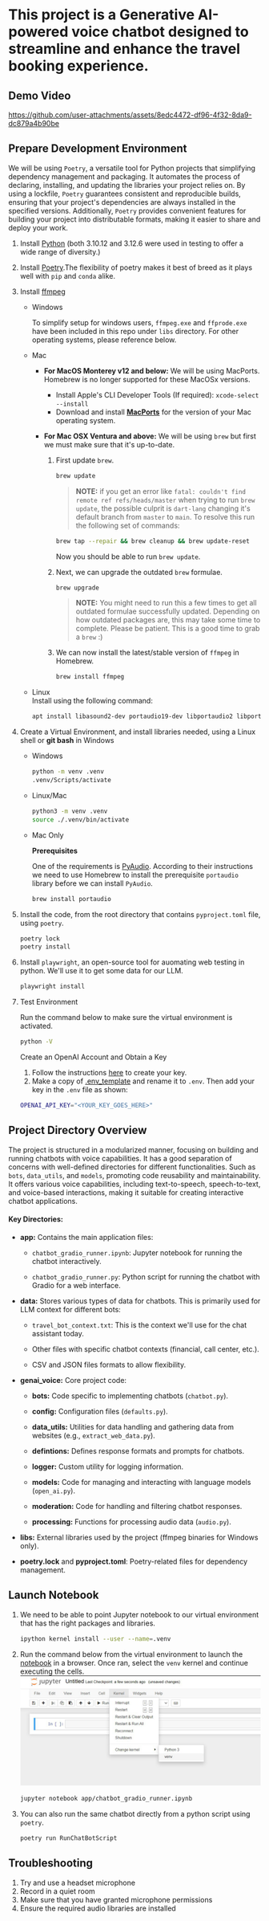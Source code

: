 # This project is a Generative AI-powered voice chatbot designed to streamline and enhance the travel booking experience.

## Demo Video


https://github.com/user-attachments/assets/8edc4472-df96-4f32-8da9-dc879a4b90be




## Prepare Development Environment

We will be using `Poetry`, a versatile tool for Python projects that simplifying dependency management and packaging. It automates the process of declaring, installing, and updating the libraries your project relies on. By using a lockfile, `Poetry` guarantees consistent and reproducible builds, ensuring that your project's dependencies are always installed in the specified versions. Additionally, `Poetry` provides convenient features for building your project into distributable formats, making it easier to share and deploy your work.

1. Install [Python](https://www.python.org/downloads/) (both 3.10.12 and 3.12.6 were used in testing to offer a wide range of diversity.) 

1. Install [Poetry](https://python-poetry.org/docs/#installing-with-the-official-installer).The flexibility of poetry makes it best of breed as it plays well with `pip` and `conda` alike. 

1. Install [ffmpeg](https://www.ffmpeg.org/download.html) 

   - Windows

        To simplify setup for windows users, `ffmpeg.exe` and `ffprode.exe` have been included in this repo under `libs` directory. For other operating systems, please reference below.
    
   - Mac 
     - **For MacOS Monterey v12 and below:** We will be using MacPorts. Homebrew is no longer supported for these MacOSx versions. 
       - Install Apple's CLI Developer Tools (If required): `xcode-select --install`
       - Download and install [**MacPorts**](https://www.macports.org/install.php) for the version of your Mac operating system.  
     
     - **For Mac OSX Ventura and above:** We will be using `brew` but first we must make sure that it's up-to-date.  

       1. First update `brew`.  

             ```bash
             brew update
             ``` 
             > **NOTE:** if you get an error like `fatal: couldn't find remote ref refs/heads/master` when trying to run `brew update`, the possible culprit is `dart-lang` changing it's default branch from `master` to `main`. To resolve this run the following set of commands:

             ```bash
             brew tap --repair && brew cleanup && brew update-reset
             ```

             Now you should be able to run `brew update`.

       2.  Next, we can upgrade the outdated `brew` formulae. 

             ```bash
             brew upgrade
             ``` 
             > **NOTE:** You might need to run this a few times to get all outdated formulae successfully updated. Depending on how outdated packages are, this may take some time to complete. Please be patient. This is a good time to grab a `brew` :) 

         1.  We can now install the latest/stable version of `ffmpeg` in Homebrew.  
             ```bash
             brew install ffmpeg
             ```
      


   - Linux  
      Install using the following command:

      ```bash
      apt install libasound2-dev portaudio19-dev libportaudio2 libportaudiocpp0 ffmpeg
      ```

3. Create a Virtual Environment, and install libraries needed, using a Linux shell or **git bash** in Windows

    - Windows

        ```bash
        python -m venv .venv
        .venv/Scripts/activate
        ```

    - Linux/Mac

        ``` bash
        python3 -m venv .venv
        source ./.venv/bin/activate
        ```

    - Mac Only

        **Prerequisites**  

        One of the requirements is [PyAudio](https://pypi.org/project/PyAudio/). According to their instructions we need to use Homebrew to install the prerequisite `portaudio` library before we can install `PyAudio`.  

        ```bash
        brew install portaudio
        ```
1. Install the code, from the root directory that contains `pyproject.toml` file, using `poetry`.
    ```bash
    poetry lock 
    poetry install
    ```

4. Install `playwright`, an open-source tool for auomating web testing in python. We'll use it to get some data for our LLM.
    ```bash
    playwright install
    ```

5. Test Environment
    
    Run the command below to make sure the virtual environment is activated.
    
    ``` bash
    python -V
    ```

    Create an OpenAI Account and Obtain a Key
    
    1. Follow the instructions [here](https://platform.openai.com/docs/quickstart) to create your key.
    2. Make a copy of [.env_template](.env_template) and rename it to `.env`. Then add your key in the `.env` file as shown:
    ```bash
    OPENAI_API_KEY="<YOUR_KEY_GOES_HERE>"
    ```

## Project Directory Overview  

The project is structured in a modularized manner, focusing on building and running chatbots with voice capabilities. It has a good separation of concerns with well-defined directories for different functionalities. Such as `bots`, `data_utils`, and `models`, promoting code reusability and maintainability. It offers various voice capabilities, including text-to-speech, speech-to-text, and voice-based interactions, making it suitable for creating interactive chatbot applications.

#### **Key Directories:**

* **app:** Contains the main application files:
    * `chatbot_gradio_runner.ipynb`: Jupyter notebook for running the chatbot interactively.

    * `chatbot_gradio_runner.py`: Python script for running the chatbot with Gradio for a web interface.

* **data:** Stores various types of data for chatbots. This is primarily used for LLM context for different bots:

    * `travel_bot_context.txt`: This is the context we'll use for the chat assistant today.

    * Other files with specific chatbot contexts (financial, call center, etc.).

    * CSV and JSON files formats to allow flexibility.
* **genai_voice:** Core project code:
    * **bots:** Code specific to implementing chatbots (`chatbot.py`).
    * **config:** Configuration files (`defaults.py`).
    * **data_utils:** Utilities for data handling and gathering data from websites (e.g., `extract_web_data.py`).
    * **defintions:** Defines response formats and prompts for chatbots.

    * **logger:** Custom utility for logging information.

    * **models:** Code for managing and interacting with language models (`open_ai.py`).

    * **moderation:** Code for handling and filtering chatbot responses.

    * **processing:** Functions for processing audio data (`audio.py`).

* **libs:** External libraries used by the project (ffmpeg binaries for Windows only).

* **poetry.lock** and **pyproject.toml**: Poetry-related files for dependency management.

    
## Launch Notebook

1. We need to be able to point Jupyter notebook to our virtual environment that has the right packages and libraries.  

    ```bash
    ipython kernel install --user --name=.venv
    ```

1. Run the command below from the virtual environment to launch the [notebook](app/chatbot_gradio_runner.ipynb) in a browser. Once ran, select the `venv` kernel and continue executing the cells.
![selecting a kernel](assets/image.png)


    ``` bash
    jupyter notebook app/chatbot_gradio_runner.ipynb
    ```
2. You can also run the same chatbot directly from a python script using `poetry`. 
    ```bash
    poetry run RunChatBotScript
    ```


## Troubleshooting
1. Try and use a headset microphone
2. Record in a quiet room 
3. Make sure that you have granted microphone permissions
4. Ensure the required audio libraries are installed
